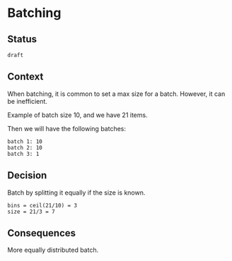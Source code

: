 # Batching


## Status

`draft`

## Context

When batching, it is common to set a max size for a batch. However, it can be inefficient.

Example of batch size 10, and we have 21 items.

Then we will have the following batches:

```
batch 1: 10
batch 2: 10
batch 3: 1
```

## Decision

Batch by splitting it equally if the size is known.

```
bins = ceil(21/10) = 3
size = 21/3 = 7 
```

## Consequences

More equally distributed batch.
